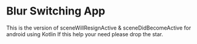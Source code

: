# Blur Switching App
This is the version of sceneWillResignActive & sceneDidBecomeActive for android using Kotlin
If this help your need please drop the star.
